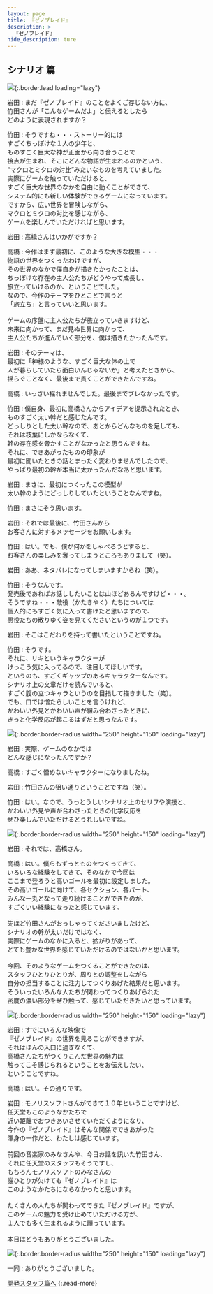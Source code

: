 ```yaml
---
layout: page
title: 『ゼノブレイド』
description: >
  『ゼノブレイド』
hide_description: ture
---
```


## シナリオ 篇

![](/interviews/jp/wii/sx4j/vol2/img/mainvisual5.jpg){:.border.lead loading="lazy"}

岩田
: まだ『ゼノブレイド』のことをよくご存じない方に、<br>竹田さんが「こんなゲームだよ」と伝えるとしたら<br>どのように表現されますか？

竹田
: そうですね・・・ストーリー的には<br>すごくちっぽけな１人の少年と、<br>ものすごく巨大な神が正面から向き合うことで<br>接点が生まれ、そこにどんな物語が生まれるのかという、<br>“マクロとミクロの対比”みたいなものを考えていました。<br>実際にゲームを触っていただけると、<br>すごく巨大な世界のなかを自由に動くことができて、<br>システム的にも新しい体験ができるゲームになっています。<br>ですから、広い世界を冒険しながら、<br>マクロとミクロの対比を感じながら、<br>ゲームを楽しんでいただければと思います。

岩田
: 高橋さんはいかがですか？

高橋
: 今作はまず最初に、このような大きな模型・・・<br>物語の世界をつくったわけですが、<br>その世界のなかで僕自身が描きたかったことは、<br>ちっぽけな存在の主人公たちがどうやって成長し、<br>旅立っていけるのか、ということでした。<br>なので、今作のテーマをひとことで言うと<br>「旅立ち」と言っていいと思います。<br><br>ゲームの序盤に主人公たちが旅立っていきますけど、<br>未来に向かって、まだ見ぬ世界に向かって、<br>主人公たちが進んでいく部分を、僕は描きたかったんです。

岩田
: そのテーマは、<br>最初に「神様のような、すごく巨大な体の上で<br>人が暮らしていたら面白いんじゃないか」と考えたときから、<br>揺らぐことなく、最後まで貫くことができたんですね。

高橋
: いっさい揺れませんでした。最後までブレなかったです。

竹田
: 僕自身、最初に高橋さんからアイデアを提示されたとき、<br>ものすごく太い幹だと感じたんです。<br>どっしりとした太い幹なので、あとからどんなものを足しても、<br>それは枝葉にしかならなくて、<br>幹の存在感を脅かすことがなかったと思うんですね。<br>それに、できあがったものの印象が<br>最初に聞いたときの話とまったく変わりませんでしたので、<br>やっぱり最初の幹が本当に太かったんだなあと思います。

岩田
: まさに、最初につくったこの模型が<br>太い幹のようにどっしりしていたということなんですね。

竹田
: まさにそう思います。

岩田
: それでは最後に、竹田さんから<br>お客さんに対するメッセージをお願いします。

竹田
: はい。でも、僕が何かをしゃべろうとすると、<br>お客さんの楽しみを奪ってしまうところもありまして（笑）。

岩田
: ああ、ネタバレになってしまいますからね（笑）。

竹田
: そうなんです。<br>発売後であればお話ししたいことは山ほどあるんですけど・・・。<br>そうですね・・・敵役（かたきやく）たちについては<br>個人的にもすごく気に入って書けたと思いますので、<br>悪役たちの散りゆく姿を見てくださいというのが１つです。

岩田
: そこはこだわりを持って書いたということですね。

竹田
: そうです。<br>それに、リキというキャラクターが<br>けっこう気に入ってるので、注目してほしいです。<br>というのも、すごくギャップのあるキャラクターなんです。<br>シナリオ上の文章だけを読んでいると、<br>すごく腹の立つキャラというのを目指して描きました（笑）。<br>でも、口では憎たらしいことを言うけれど、<br>かわいい外見とかわいい声が組み合わさったときに、<br>きっと化学反応が起こるはずだと思ったんです。

![](/interviews/jp/wii/sx4j/vol2/img/photo013.jpg){:.border.border-radius width="250" height="150" loading="lazy"}

岩田
: 実際、ゲームのなかでは<br>どんな感じになったんですか？

高橋
: すごく憎めないキャラクターになりましたね。

岩田
: 竹田さんの狙い通りということですね（笑）。

竹田
: はい。なので、うっとうしいシナリオ上のセリフや演技と、<br>かわいい外見や声が合わさったときの化学反応を<br>ぜひ楽しんでいただけるとうれしいですね。

![](/interviews/jp/wii/sx4j/vol2/img/photo014.jpg){:.border.border-radius width="250" height="150" loading="lazy"}

岩田
: それでは、高橋さん。

高橋
: はい。僕らもずっとものをつくってきて、<br>いろいろな経験をしてきて、そのなかで今回は<br>ここまで登ろうと高いゴールを最初に設定しました。<br>その高いゴールに向けて、各セクション、各パート、<br>みんな一丸となって走り続けることができたのが、<br>すごくいい経験になったと感じています。<br><br>先ほど竹田さんがおっしゃってくださいましたけど、<br>シナリオの幹が太いだけではなく、<br>実際にゲームのなかに入ると、拡がりがあって、<br>とても豊かな世界を感じていただけるのではないかと思います。<br><br>今回、そのようなゲームをつくることができたのは、<br>スタッフひとりひとりが、周りとの調整をしながら<br>自分の担当することに注力してつくりあげた結果だと思います。<br>そういったいろんな人たちが関わってつくりあげられた<br>密度の濃い部分をぜひ触って、感じていただきたいと思っています。

![](/interviews/jp/wii/sx4j/vol2/img/photo015.jpg){:.border.border-radius width="250" height="150" loading="lazy"}

岩田
: すでにいろんな映像で<br>『ゼノブレイド』の世界を見ることができますが、<br>それはほんの入口に過ぎなくて、<br>高橋さんたちがつくりこんだ世界の魅力は<br>触ってこそ感じられるということをお伝えしたい、<br>ということですね。

高橋
: はい。その通りです。

岩田
: モノリスソフトさんができて１０年ということですけど、<br>任天堂もこのようなかたちで<br>近い距離でおつきあいさせていただくようになり、<br>今作の『ゼノブレイド』はそんな関係でできあがった<br>渾身の一作だと、わたしは感じています。<br><br>前回の音楽家のみなさんや、今日お話を訊いた竹田さん、<br>それに任天堂のスタッフもそうですし、<br>もちろんモノリスソフトのみなさんの<br>誰ひとりが欠けても『ゼノブレイド』は<br>このようなかたちにならなかったと思います。<br><br>たくさんの人たちが関わってできた『ゼノブレイド』ですが、<br>このゲームの魅力を受け止めていただける方が、<br>１人でも多く生まれるように願っています。<br><br>本日はどうもありがとうございました。

![](/interviews/jp/wii/sx4j/vol2/img/photo016.jpg){:.border.border-radius width="250" height="150" loading="lazy"}

一同
: ありがとうございました。

[開発スタッフ篇へ](../vol3/1.md)
{:.read-more}

